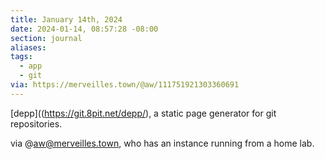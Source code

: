 ```yaml
---
title: January 14th, 2024
date: 2024-01-14, 08:57:28 -08:00
section: journal
aliases: 
tags:
  - app
  - git
via: https://merveilles.town/@aw/111751921303360691
---
```

[depp]((https://git.8pit.net/depp/), a static page generator for git repositories.

via @aw@merveilles.town, who has an instance running from a home lab.